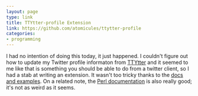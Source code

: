 ```yaml
---
layout: page
type: link
title: TTYtter-profile Extension
link: https://github.com/atomicules/ttytter-profile
categories: 
- programming
---
```

I had no intention of doing this today, it just happened. I couldn't figure out how to update my Twitter profile informaton from [TTYtter](http://www.floodgap.com/software/ttytter/) and it seemed to me like that is something you should be able to do from a twitter client, so I had a stab at writing an extension. It wasn't too tricky thanks to the [docs and examples](http://www.floodgap.com/software/ttytter/adv.html). On a related note, the [Perl documentation](http://perldoc.perl.org) is also really good; it's not as weird as it seems. 
